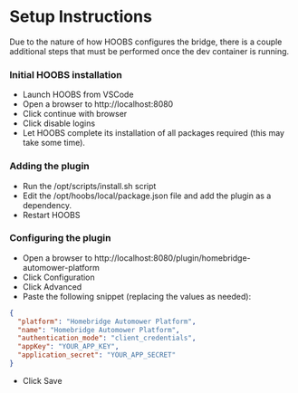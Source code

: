 # Setup Instructions
Due to the nature of how HOOBS configures the bridge, there is a couple additional steps that must be performed once the dev container is running.

### Initial HOOBS installation
- Launch HOOBS from VSCode
- Open a browser to http://localhost:8080
- Click continue with browser
- Click disable logins
- Let HOOBS complete its installation of all packages required (this may take some time).

### Adding the plugin
- Run the /opt/scripts/install.sh script
- Edit the /opt/hoobs/local/package.json file and add the plugin as a dependency.
- Restart HOOBS

### Configuring the plugin
- Open a browser to http://localhost:8080/plugin/homebridge-automower-platform
- Click Configuration
- Click Advanced
- Paste the following snippet (replacing the values as needed):

```json
{
  "platform": "Homebridge Automower Platform",
  "name": "Homebridge Automower Platform",
  "authentication_mode": "client_credentials",
  "appKey": "YOUR_APP_KEY",
  "application_secret": "YOUR_APP_SECRET"  
}
```
- Click Save
